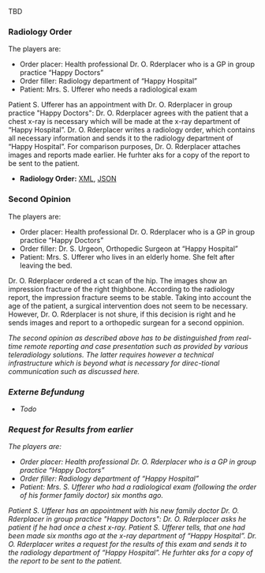 TBD

### Radiology Order
The players are:

* Order placer: Health professional Dr. O. Rderplacer who is a GP in group practice “Happy Doctors”
* Order filler: Radiology department of “Happy Hospital”
* Patient: Mrs. S. Ufferer who needs a radiological exam

Patient S. Ufferer has an appointment with Dr. O. Rderplacer in group practice "Happy Doctors": Dr. O. Rderplacer agrees with the patient that a chest x-ray is necessary which will be made at the x-ray department of “Happy Hospital”. Dr. O. Rderplacer writes a radiology order, which contains all necessary information and sends it to the radiology department of “Happy Hospital”. For comparison purposes, Dr. O. Rderplacer attaches images and reports made earlier. He furhter aks for a copy of the report to be sent to the patient.

* **Radiology Order:** [XML](Bundle-DocumentRadiologyOrder.xml.html), [JSON](Bundle-DocumentRadiologyOrder.json.html)

### Second Opinion
The players are:

* Order placer: Health professional Dr. O. Rderplacer who is a GP in group practice “Happy Doctors”
* Order filler: Dr. S. Urgeon, Orthopedic Surgeon at “Happy Hospital”
* Patient: Mrs. S. Ufferer who lives in an elderly home. She felt after leaving the bed.

Dr. O. Rderplacer ordered a ct scan of the hip. The images show an impression fracture of the right thighbone. According to the radiology report, the impression fracture seems to be stable. Taking into account the age of the patient, a surgical intervention does not seem to be necessary. However, Dr. O. Rderplacer is not shure, if this decision is right and he sends images and report to a orthopedic surgean for a second oppinion.

<i>The second opinion as described above has to be distinguished from real-time remote reporting and case presentation such as provided by various teleradiology solutions. The latter requires however a technical infrastructure which is beyond what is necessary for direc-tional communication such as discussed here. <i>

### Externe Befundung
- Todo


### Request for Results from earlier
The players are:

* Order placer: Health professional Dr. O. Rderplacer who is a GP in group practice “Happy Doctors”
* Order filler: Radiology department of “Happy Hospital”
* Patient: Mrs. S. Ufferer who had a radiological exam (following the order of his former family doctor) six months ago.

Patient S. Ufferer has an appointment with his new family doctor Dr. O. Rderplacer in group practice "Happy Doctors": Dr. O. Rderplacer asks he patient if he had once a chest x-ray. Patient S. Ufferer tells, that one had been made six months ago at the x-ray department of “Happy Hospital”. Dr. O. Rderplacer writes a request for the results of this exam and sends it to the radiology department of “Happy Hospital”. He furhter aks for a copy of the report to be sent to the patient.

